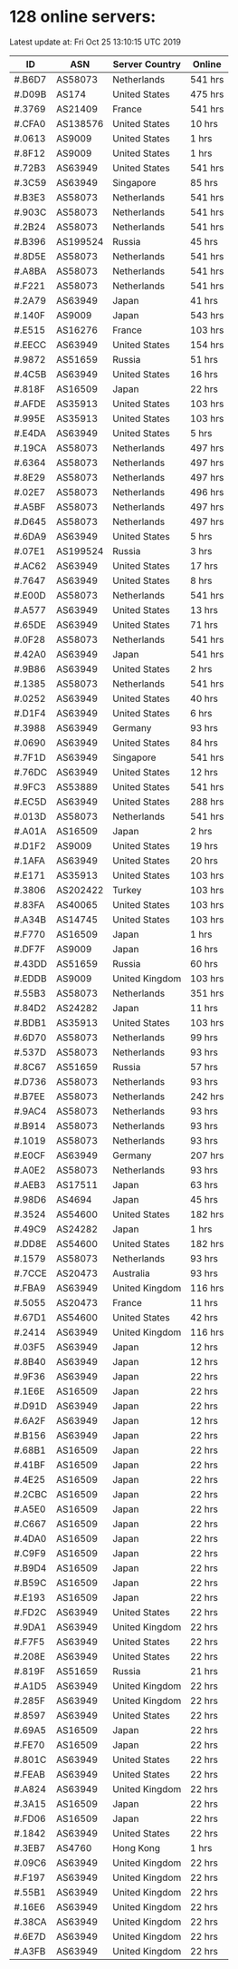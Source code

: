 # 128 online servers:

Latest update at: Fri Oct 25 13:10:15 UTC 2019

| ID | ASN | Server Country | Online |
| -- | --- | -------------- | ------ |
| #.B6D7 | AS58073 | Netherlands | 541 hrs |
| #.D09B | AS174 | United States | 475 hrs |
| #.3769 | AS21409 | France | 541 hrs |
| #.CFA0 | AS138576 | United States | 10 hrs |
| #.0613 | AS9009 | United States | 1 hrs |
| #.8F12 | AS9009 | United States | 1 hrs |
| #.72B3 | AS63949 | United States | 541 hrs |
| #.3C59 | AS63949 | Singapore | 85 hrs |
| #.B3E3 | AS58073 | Netherlands | 541 hrs |
| #.903C | AS58073 | Netherlands | 541 hrs |
| #.2B24 | AS58073 | Netherlands | 541 hrs |
| #.B396 | AS199524 | Russia | 45 hrs |
| #.8D5E | AS58073 | Netherlands | 541 hrs |
| #.A8BA | AS58073 | Netherlands | 541 hrs |
| #.F221 | AS58073 | Netherlands | 541 hrs |
| #.2A79 | AS63949 | Japan | 41 hrs |
| #.140F | AS9009 | Japan | 543 hrs |
| #.E515 | AS16276 | France | 103 hrs |
| #.EECC | AS63949 | United States | 154 hrs |
| #.9872 | AS51659 | Russia | 51 hrs |
| #.4C5B | AS63949 | United States | 16 hrs |
| #.818F | AS16509 | Japan | 22 hrs |
| #.AFDE | AS35913 | United States | 103 hrs |
| #.995E | AS35913 | United States | 103 hrs |
| #.E4DA | AS63949 | United States | 5 hrs |
| #.19CA | AS58073 | Netherlands | 497 hrs |
| #.6364 | AS58073 | Netherlands | 497 hrs |
| #.8E29 | AS58073 | Netherlands | 497 hrs |
| #.02E7 | AS58073 | Netherlands | 496 hrs |
| #.A5BF | AS58073 | Netherlands | 497 hrs |
| #.D645 | AS58073 | Netherlands | 497 hrs |
| #.6DA9 | AS63949 | United States | 5 hrs |
| #.07E1 | AS199524 | Russia | 3 hrs |
| #.AC62 | AS63949 | United States | 17 hrs |
| #.7647 | AS63949 | United States | 8 hrs |
| #.E00D | AS58073 | Netherlands | 541 hrs |
| #.A577 | AS63949 | United States | 13 hrs |
| #.65DE | AS63949 | United States | 71 hrs |
| #.0F28 | AS58073 | Netherlands | 541 hrs |
| #.42A0 | AS63949 | Japan | 541 hrs |
| #.9B86 | AS63949 | United States | 2 hrs |
| #.1385 | AS58073 | Netherlands | 541 hrs |
| #.0252 | AS63949 | United States | 40 hrs |
| #.D1F4 | AS63949 | United States | 6 hrs |
| #.3988 | AS63949 | Germany | 93 hrs |
| #.0690 | AS63949 | United States | 84 hrs |
| #.7F1D | AS63949 | Singapore | 541 hrs |
| #.76DC | AS63949 | United States | 12 hrs |
| #.9FC3 | AS53889 | United States | 541 hrs |
| #.EC5D | AS63949 | United States | 288 hrs |
| #.013D | AS58073 | Netherlands | 541 hrs |
| #.A01A | AS16509 | Japan | 2 hrs |
| #.D1F2 | AS9009 | United States | 19 hrs |
| #.1AFA | AS63949 | United States | 20 hrs |
| #.E171 | AS35913 | United States | 103 hrs |
| #.3806 | AS202422 | Turkey | 103 hrs |
| #.83FA | AS40065 | United States | 103 hrs |
| #.A34B | AS14745 | United States | 103 hrs |
| #.F770 | AS16509 | Japan | 1 hrs |
| #.DF7F | AS9009 | Japan | 16 hrs |
| #.43DD | AS51659 | Russia | 60 hrs |
| #.EDDB | AS9009 | United Kingdom | 103 hrs |
| #.55B3 | AS58073 | Netherlands | 351 hrs |
| #.84D2 | AS24282 | Japan | 11 hrs |
| #.BDB1 | AS35913 | United States | 103 hrs |
| #.6D70 | AS58073 | Netherlands | 99 hrs |
| #.537D | AS58073 | Netherlands | 93 hrs |
| #.8C67 | AS51659 | Russia | 57 hrs |
| #.D736 | AS58073 | Netherlands | 93 hrs |
| #.B7EE | AS58073 | Netherlands | 242 hrs |
| #.9AC4 | AS58073 | Netherlands | 93 hrs |
| #.B914 | AS58073 | Netherlands | 93 hrs |
| #.1019 | AS58073 | Netherlands | 93 hrs |
| #.E0CF | AS63949 | Germany | 207 hrs |
| #.A0E2 | AS58073 | Netherlands | 93 hrs |
| #.AEB3 | AS17511 | Japan | 63 hrs |
| #.98D6 | AS4694 | Japan | 45 hrs |
| #.3524 | AS54600 | United States | 182 hrs |
| #.49C9 | AS24282 | Japan | 1 hrs |
| #.DD8E | AS54600 | United States | 182 hrs |
| #.1579 | AS58073 | Netherlands | 93 hrs |
| #.7CCE | AS20473 | Australia | 93 hrs |
| #.FBA9 | AS63949 | United Kingdom | 116 hrs |
| #.5055 | AS20473 | France | 11 hrs |
| #.67D1 | AS54600 | United States | 42 hrs |
| #.2414 | AS63949 | United Kingdom | 116 hrs |
| #.03F5 | AS63949 | Japan | 12 hrs |
| #.8B40 | AS63949 | Japan | 12 hrs |
| #.9F36 | AS63949 | Japan | 22 hrs |
| #.1E6E | AS16509 | Japan | 22 hrs |
| #.D91D | AS63949 | Japan | 22 hrs |
| #.6A2F | AS63949 | Japan | 12 hrs |
| #.B156 | AS63949 | Japan | 22 hrs |
| #.68B1 | AS16509 | Japan | 22 hrs |
| #.41BF | AS16509 | Japan | 22 hrs |
| #.4E25 | AS16509 | Japan | 22 hrs |
| #.2CBC | AS16509 | Japan | 22 hrs |
| #.A5E0 | AS16509 | Japan | 22 hrs |
| #.C667 | AS16509 | Japan | 22 hrs |
| #.4DA0 | AS16509 | Japan | 22 hrs |
| #.C9F9 | AS16509 | Japan | 22 hrs |
| #.B9D4 | AS16509 | Japan | 22 hrs |
| #.B59C | AS16509 | Japan | 22 hrs |
| #.E193 | AS16509 | Japan | 22 hrs |
| #.FD2C | AS63949 | United States | 22 hrs |
| #.9DA1 | AS63949 | United Kingdom | 22 hrs |
| #.F7F5 | AS63949 | United States | 22 hrs |
| #.208E | AS63949 | United States | 22 hrs |
| #.819F | AS51659 | Russia | 21 hrs |
| #.A1D5 | AS63949 | United Kingdom | 22 hrs |
| #.285F | AS63949 | United Kingdom | 22 hrs |
| #.8597 | AS63949 | United States | 22 hrs |
| #.69A5 | AS16509 | Japan | 22 hrs |
| #.FE70 | AS16509 | Japan | 22 hrs |
| #.801C | AS63949 | United States | 22 hrs |
| #.FEAB | AS63949 | United States | 22 hrs |
| #.A824 | AS63949 | United Kingdom | 22 hrs |
| #.3A15 | AS16509 | Japan | 22 hrs |
| #.FD06 | AS16509 | Japan | 22 hrs |
| #.1842 | AS63949 | United States | 22 hrs |
| #.3EB7 | AS4760 | Hong Kong | 1 hrs |
| #.09C6 | AS63949 | United Kingdom | 22 hrs |
| #.F197 | AS63949 | United Kingdom | 22 hrs |
| #.55B1 | AS63949 | United Kingdom | 22 hrs |
| #.16E6 | AS63949 | United Kingdom | 22 hrs |
| #.38CA | AS63949 | United Kingdom | 22 hrs |
| #.6E7D | AS63949 | United Kingdom | 22 hrs |
| #.A3FB | AS63949 | United Kingdom | 22 hrs |

